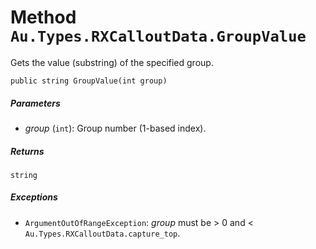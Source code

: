 # Method `Au.Types.RXCalloutData.GroupValue`

Gets the value (substring) of the specified group.

```
public string GroupValue(int group)
```

##### Parameters

- *group*  (`int`):
    Group number (1-based index).

##### Returns

`string`

##### Exceptions

- `ArgumentOutOfRangeException`:
    *group* must be > 0 and \< `Au.Types.RXCalloutData.capture_top`.